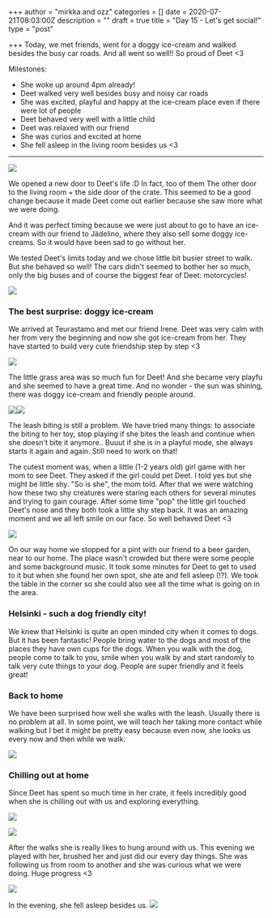 +++
author = "mirkka and ozz"
categories = []
date = 2020-07-21T08:03:00Z
description = ""
draft = true
title = "Day 15 - Let's get social!"
type = "post"

+++
Today, we met friends, went for a doggy ice-cream and walked besides the busy car roads. And all went so well!! So proud of Deet <3

Milestones:

* She woke up around 4pm already!
* Deet walked very well besides busy and noisy car roads
* She was excited, playful and happy at the ice-cream place even if there were lot of people
* Deet behaved very well with a little child
* Deet was relaxed with our friend
* She was curios and excited at home
* She fell asleep in the living room besides us <3

***

![](/images/20200719_145221.jpg)

We opened a new door to Deet's life :D In fact, too of them The other door to the living room + the side door of the crate. This seemed to be a good change because it made Deet come out earlier because she saw more what we were doing.

And it was perfect timing because we were just about to go to have an ice-cream with our friend to Jädelino, where they also sell some doggy ice-creams. So it would have been sad to go without her.

We tested Deet's limits today and we chose little bit busier street to walk. But she behaved so well! The cars didn't seemed to bother her so much, only the big buses and of course the biggest fear of Deet: motorcycles!

![](/images/20200719_185843.jpg)

### The best surprise: doggy ice-cream

We arrived at Teurastamo and met our friend Irene. Deet was very calm with her from very the beginning and now she got ice-cream from her. They have started to build very cute friendship step by step <3

![](/images/20200719_171423.jpg)

The little grass area was so much fun for Deet! And she became very playfu and she seemed to have a great time. And no wonder - the sun was shining,  there was doggy ice-cream and friendly people around.

![](/images/20200719_173055.jpg)![](/images/img_20200719_175858.jpg)

The leash biting is still a problem. We have tried many things: to associate the biting to her toy, stop playing if she bites the leash and continue when she doesn't bite it anymore.. Buuut if she is in a playful mode, she always starts it again and again. Still need to work on that!

The cutest moment was, when a little (1-2 years old) girl game with her mom to see Deet. They asked if the girl could pet Deet. I told yes but she might be little shy. "So is she", the mom told. After that we were watching how these two shy creatures were staring each others for several minutes and trying to gain courage. After some time "pop" the little girl touched Deet's nose and they both took a little shy step back. It was an amazing moment and we all left smile on our face. So well behaved Deet <3

![](/images/20200719_195341.jpg)

On our way home we stopped for a pint with our friend to a beer garden, near to our home. The place wasn't crowded but there were some people and some background music. It took some minutes for Deet to get to used to it but when she found her own spot, she ate and fell asleep (!?). We took the table in the corner so she could also see all the time what is going on in the area.

### Helsinki - such a dog friendly city!

We knew that Helsinki is quite an open minded city when it comes to dogs. But it has been fantastic! People bring water to the dogs and most of the places they have own cups for the dogs. When you walk with the dog, people come to talk to you, smile when you walk by and start randomly to talk very cute things to your dog. People are super friendly and it feels great! 

### Back to home

We have been surprised how well she walks with the leash. Usually there is no problem at all. In some point, we will teach her taking more contact while walking but I bet it might be pretty easy because even now, she looks us every now and then while we walk.

![](/images/20200719_211155.jpg)

### Chilling out at home

Since Deet has spent so much time in her crate, it feels incredibly good when she is chilling out with us and exploring everything.

![](/images/20200719_215207.jpg)

![](/images/20200719_224239.jpg)

After the walks she is really likes to hung around with us. This evening we played with her, brushed her and just did our every day things. She was following us from room to another and she was curious what we were doing. Huge progress <3

![](/images/20200719_220510.jpg)

In the evening, she fell asleep besides us. ![](/images/20200719_224024.jpg)
